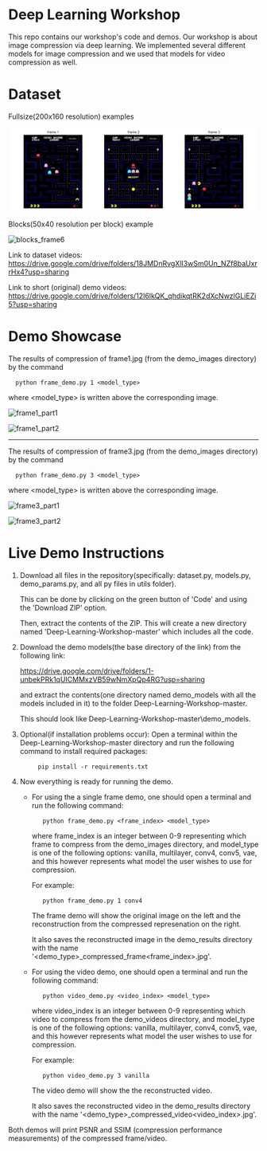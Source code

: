 




# Deep Learning Workshop

This repo contains our workshop's code and demos. Our workshop is about image compression via deep learning. We implemented several different models for image compression and we used that models for video compression as well.

# Dataset

Fullsize(200x160 resolution) examples

![alt text](https://github.com/bloch/Deep-Learning-Workshop/blob/master/Visualizations/dataset_examples.png?raw=true)


Blocks(50x40 resolution per block) example

![blocks_frame6](https://user-images.githubusercontent.com/40773674/132466274-eb7b7da7-d7c7-4cf4-8a64-641118f074bd.jpg)

Link to dataset videos: https://drive.google.com/drive/folders/18JMDnRvgXlI3wSm0Un_NZf8baUxrrHx4?usp=sharing

Link to short (original) demo videos: https://drive.google.com/drive/folders/12I6lkQK_qhdikqtRK2dXcNwzlGLiEZi5?usp=sharing


# Demo Showcase

The results of compression of frame1.jpg (from the demo_images directory) by the command
   
      python frame_demo.py 1 <model_type>   
      
where <model_type> is written above the corresponding image. 

![frame1_part1](https://user-images.githubusercontent.com/40773674/132501789-2f118516-e139-43da-9fb8-63ad1e465bbe.png)

![frame1_part2](https://user-images.githubusercontent.com/40773674/132501798-246883c4-a815-4b81-b813-1f9b9c4e537c.png)

-------------


The results of compression of frame3.jpg (from the demo_images directory) by the command
   
      python frame_demo.py 3 <model_type>   
      
where <model_type> is written above the corresponding image. 

![frame3_part1](https://user-images.githubusercontent.com/40773674/132502683-43c1316a-2f23-4109-b667-05cc9bef5774.png)

![frame3_part2](https://user-images.githubusercontent.com/40773674/132502690-32841a2d-c121-4ce2-8603-3d03d6d962e8.png)




# Live Demo Instructions


1. Download all files in the repository(specifically: dataset.py, models.py, demo_params.py, and all py files in utils folder).
   
   This can be done by clicking on the green button of 'Code' and using the 'Download ZIP' option.
   
   Then, extract the contents of the ZIP. This will create a new directory named 'Deep-Learning-Workshop-master' which includes all the code.
   
2. Download the demo models(the base directory of the link) from the following link:

   https://drive.google.com/drive/folders/1-unbekPRk1qUICMMxzVB59wNmXpQp4RG?usp=sharing
   
   and extract the contents(one directory named demo_models with all the models included in it) to the folder Deep-Learning-Workshop-master.
   
   This should look like Deep-Learning-Workshop-master\demo_models.
   
3. Optional(if installation problems occur): Open a terminal within the Deep-Learning-Workshop-master directory and run the following command to install required packages:

            pip install -r requirements.txt
            
4. Now everything is ready for running the demo.
   
   - For using the a single frame demo, one should open a terminal and run the following command:
   
            python frame_demo.py <frame_index> <model_type>
    
      where frame_index is an integer between 0-9 representing which frame to compress from the demo_images directory, and model_type is one of the following options: vanilla,           multilayer, conv4, conv5, vae, and this however represents what model the user wishes to use for compression.
   
      For example:
   
            python frame_demo.py 1 conv4
   
      The frame demo will show the original image on the left and the reconstruction from the compressed represenation on the right.
   
      It also saves the reconstructed image in the demo_results directory with the name '<demo_type>_compressed_frame<frame_index>.jpg'.
   
   - For using the video demo, one should open a terminal and run the following command:
   
            python video_demo.py <video_index> <model_type>
      
      where video_index is an integer between 0-9 representing which video to compress from the demo_videos directory, and model_type is one of the following options: vanilla,           multilayer, conv4, conv5, vae, and this however represents what model the user wishes to use for compression.
   
      For example:
   
            python video_demo.py 3 vanilla
      
      The video demo will show the the reconstructed video.
   
      It also saves the reconstructed video in the demo_results directory with the name '<demo_type>_compressed_video<video_index>.jpg'.
      
 Both demos will print PSNR and SSIM (compression performance measurements) of the compressed frame/video.
